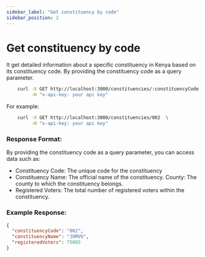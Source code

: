 ```yaml
---
sidebar_label: "Get constituency by code"
sidebar_position: 2
---
```


# Get constituency by code
It get detailed information about a specific constituency in Kenya based on its constituency code. By providing the constituency code as a query parameter.

```bash
    curl -X GET http://localhost:3000/constituencies/:constituencyCode  \
         -H "x-api-key: your api key"
```
For example: 
```bash
    curl -X GET http://localhost:3000/constituencies/002  \
         -H "x-api-key: your api key"
```

### Response Format:

By providing the constituency code as a query parameter, you can access data such as:

- Constituency Code: The unique code for the constituency
- Constituency Name: The official name of the constituency.
County: The county to which the constituency belongs.
- Registered Voters: The total number of registered voters within the constituency.



### Example Response:

```json
{
  "constituencyCode": "002",
  "constituencyName": "JOMVU",
  "registeredVoters": 75085
}
```
